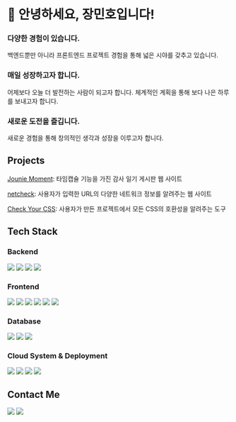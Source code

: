 <h1>👋 안녕하세요, 장민호입니다!</h1>
<h3>다양한 경험이 있습니다.</h3>
<p>백엔드뿐만 아니라 프론트엔드 프로젝트 경험을 통해 넓은 시야를 갖추고 있습니다.</p>
<h3>매일 성장하고자 합니다.</h3>
<p>어제보다 오늘 더 발전하는 사람이 되고자 합니다. 체계적인 계획을 통해 보다 나은 하루를 보내고자 합니다.</p>
<h3>새로운 도전을 즐깁니다.</h3>
<p>새로운 경험을 통해 창의적인 생각과 성장을 이루고자 합니다.</p>

<h2>Projects</h2>
<p><a href="https://github.com/minho00123/perfect-journal">Jounie Moment</a>: 타임캡슐 기능을 가진 감사 일기 게시판 웹 사이트</p>
<p><a href="https://github.com/minho00123/netcheck-client">netcheck</a>: 사용자가 입력한 URL의 다양한 네트워크 정보를 알려주는 웹 사이트</p>
<p><a href="https://github.com/minho00123/checkyourcss">Check Your CSS</a>: 사용자가 만든 프로젝트에서 모든 CSS의 호환성을 알려주는 도구</p>

<h2>Tech Stack</h2>
<p>
  <h3>Backend</h3>
  <p>
    <img src="https://img.shields.io/badge/Java-%23ED8B00.svg?logo=openjdk&logoColor=white"/>
    <img src="https://img.shields.io/badge/Spring%20Boot-6DB33F?logo=springboot&logoColor=fff"/>
    <img src="https://img.shields.io/badge/Node.js-6DA55F?logo=node.js&logoColor=white"/>
    <img src="https://img.shields.io/badge/Express.js-%23404d59.svg?logo=express&logoColor=%2361DAFB"/>
  </p>
</p>
<p>
  <h3>Frontend</h3>
  <p>
    <img src="https://img.shields.io/badge/JavaScript-F7DF1E?logo=javascript&logoColor=000"/>
    <img src="https://img.shields.io/badge/React-%2320232a.svg?logo=react&logoColor=%2361DAFB"/>
    <img src="https://img.shields.io/badge/Vue.js-4FC08D?logo=vuedotjs&logoColor=fff"/>
    <img src="https://img.shields.io/badge/Electron-2B2E3A?logo=electron&logoColor=fff"/>
    <img src="https://img.shields.io/badge/Bootstrap-7952B3?logo=bootstrap&logoColor=fff"/>
    <img src="https://img.shields.io/badge/Tailwind%20CSS-%2338B2AC.svg?logo=tailwind-css&logoColor=white"/>
  </p>
</p>
<p>
  <h3>Database</h3>
  <p>
    <img src="https://img.shields.io/badge/MongoDB-%234ea94b.svg?logo=mongodb&logoColor=white"/>
    <img src="https://img.shields.io/badge/MySQL-4479A1?logo=mysql&logoColor=fff"/>
    <img src="https://custom-icon-badges.demolab.com/badge/Oracle-F80000?logo=oracle&logoColor=fff"/>
  </p>
</p>
<p>
  <h3>Cloud System & Deployment</h3>
  <p>
    <img src="https://custom-icon-badges.demolab.com/badge/AWS-%23FF9900.svg?logo=aws&logoColor=white"/>
    <img src="https://img.shields.io/badge/Netlify-%23000000.svg?logo=netlify&logoColor=#00C7B7"/>
    <img src="https://custom-icon-badges.demolab.com/badge/Microsoft%20Azure-0089D6?logo=msazure&logoColor=white"/>
    <img src="https://img.shields.io/badge/Docker-2496ED?logo=docker&logoColor=fff"/>
  </p>
</p>

<h2>Contact Me</h2>
<p>
  <a href="mailto:minho00123@gmail.com"><img src="https://img.shields.io/badge/Gmail-d14836?style=flat-square&logo=Gmail&logoColor=white&link=minho00123@gmail.com"/></a>
  <a href="https://www.instagram.com/mh.jang710"><img src="https://img.shields.io/badge/Instagram-E4405F?style=flat-square&logo=Instagram&logoColor=white&link=https://www.instagram.com/mh.jang710/"/></a>&nbsp
</p>
